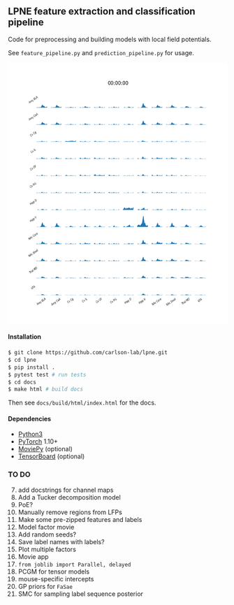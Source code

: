 ## LPNE feature extraction and classification pipeline

Code for preprocessing and building models with local field potentials.

See `feature_pipeline.py` and `prediction_pipeline.py` for usage.

<p align="center">
<img align="middle" src="example_cpsd.gif" width="600" height="600" />
</p>

#### Installation

```bash
$ git clone https://github.com/carlson-lab/lpne.git
$ cd lpne
$ pip install .
$ pytest test # run tests
$ cd docs
$ make html # build docs
```

Then see `docs/build/html/index.html` for the docs.

#### Dependencies
* [Python3](https://www.python.org/)
* [PyTorch](https://pytorch.org) 1.10+
* [MoviePy](https://github.com/Zulko/moviepy) (optional)
* [TensorBoard](https://github.com/tensorflow/tensorboard) (optional)


### TO DO
7. add docstrings for channel maps
9. Add a Tucker decomposition model
10. PoE?
12. Manually remove regions from LFPs
21. Make some pre-zipped features and labels
23. Model factor movie
26. Add random seeds?
28. Save label names with labels?
29. Plot multiple factors
31. Movie app
32. `from joblib import Parallel, delayed`
33. PCGM for tensor models
34. mouse-specific intercepts
35. GP priors for `FaSae`
36. SMC for sampling label sequence posterior
